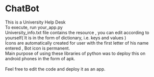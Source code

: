 # ChatBot
This is a University Help Desk<br> 
To execute, run your_app.py<br>
University_info.txt file contains the resource , you can edit according to yourself( It is in the form of dictionary, i.e. keys and values )<br>
Icons are automatically created for user with the first letter of his name entered , Bot icon is permanent.<br>
Main purpose of using these libraries of python was to deploy this on android phones in the form of apk.<br><br>
Feel free to edit the code and deploy it as an app. 
